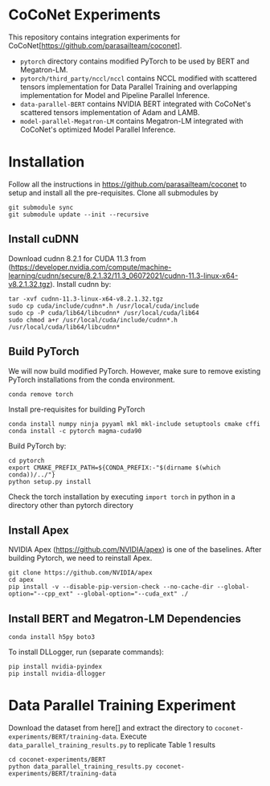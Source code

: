 # CoCoNet Experiments

This repository contains integration experiments for CoCoNet[https://github.com/parasailteam/coconet].
* `pytorch` directory contains modified PyTorch to be used by BERT and Megatron-LM.
* `pytorch/third_party/nccl/nccl` contains NCCL modified with scattered tensors implementation for Data Parallel Training and overlapping implementation for Model and Pipeline Parallel Inference.
* `data-parallel-BERT` contains NVIDIA BERT integrated with CoCoNet's scattered tensors implementation of Adam and LAMB.
* `model-parallel-Megatron-LM` contains Megatron-LM integrated with CoCoNet's optimized Model Parallel Inference.

# Installation

Follow all the instructions in https://github.com/parasailteam/coconet to setup and install all the pre-requisites.
Clone all submodules by

```
git submodule sync
git submodule update --init --recursive
```
## Install cuDNN

Download cudnn 8.2.1 for CUDA 11.3 from (https://developer.nvidia.com/compute/machine-learning/cudnn/secure/8.2.1.32/11.3_06072021/cudnn-11.3-linux-x64-v8.2.1.32.tgz). 
Install cudnn by:
```
tar -xvf cudnn-11.3-linux-x64-v8.2.1.32.tgz
sudo cp cuda/include/cudnn*.h /usr/local/cuda/include 
sudo cp -P cuda/lib64/libcudnn* /usr/local/cuda/lib64 
sudo chmod a+r /usr/local/cuda/include/cudnn*.h /usr/local/cuda/lib64/libcudnn*
```

## Build PyTorch
We will now build modified PyTorch. However, make sure to remove existing PyTorch installations from the conda environment.

```
conda remove torch
```

Install pre-requisites for building PyTorch

```
conda install numpy ninja pyyaml mkl mkl-include setuptools cmake cffi
conda install -c pytorch magma-cuda90
```

Build PyTorch by:

```
cd pytorch
export CMAKE_PREFIX_PATH=${CONDA_PREFIX:-"$(dirname $(which conda))/../"}
python setup.py install
```

Check the torch installation by executing `import torch` in python in a directory other than pytorch directory

## Install Apex

NVIDIA Apex (https://github.com/NVIDIA/apex) is one of the baselines. After building Pytorch, we need to reinstall Apex.
```
git clone https://github.com/NVIDIA/apex
cd apex
pip install -v --disable-pip-version-check --no-cache-dir --global-option="--cpp_ext" --global-option="--cuda_ext" ./
```

## Install BERT and Megatron-LM Dependencies

```
conda install h5py boto3
```

To install DLLogger, run (separate commands):

```
pip install nvidia-pyindex
pip install nvidia-dllogger
```
# Data Parallel Training Experiment

Download the dataset from here[] and extract the directory to `coconet-experiments/BERT/training-data`. 
Execute `data_parallel_training_results.py` to replicate Table 1 results

```
cd coconet-experiments/BERT
python data_parallel_training_results.py coconet-experiments/BERT/training-data
```

